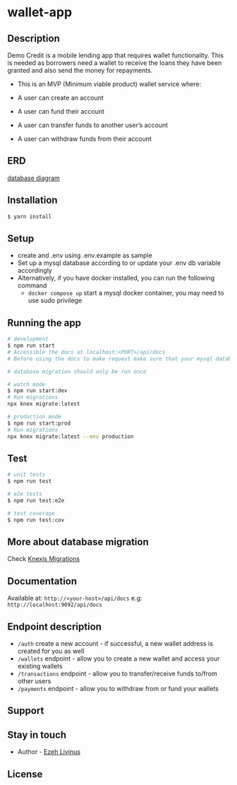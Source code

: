 # wallet-app

## Description

Demo Credit is a mobile lending app that requires wallet functionality. This is needed as borrowers need a wallet to receive the loans they have been granted and also send the money for repayments.


- This is an MVP (Minimum viable product)  wallet service where:

- A user can create an account
- A user can fund their account
- A user can transfer funds to another user’s account
- A user can withdraw funds from their account

## ERD
[database diagram](https://dbdesigner.page.link/NrAFgybVrPrQqhUR6)

## Installation

```bash
$ yarn install
```

## Setup
 - create and .env using .env.example as sample
 - Set up a mysql database according to or update your .env db variable accordingly
  - Alternatively, if you have docker installed, you can run the following command
    - `docker compose up` start a mysql docker container, you may need to use sudo privilege

## Running the app

```bash
# development
$ npm run start
# Accessible the docs at localhost:<PORT>/api/docs
# Before using the docs to make request make sure that your mysql database configured and is running 

# database migration should only be run once

# watch mode
$ npm run start:dev
# Run migrations
npx knex migrate:latest

# production mode
$ npm run start:prod
# Run migrations
npx knex migrate:latest --env production
```

## Test

```bash
# unit tests
$ npm run test

# e2e tests
$ npm run test:e2e

# test coverage
$ npm run test:cov
```
## More about database migration
Check [Knexjs Migrations](https://knexjs.org/guide/migrations.html#migration-cli)

## Documentation
Available at: `http://<your-host>/api/docs` e.g: `http://localhost:9092/api/docs`
<!-- This app is available at: `https://wallet-app-production.up.railway.app/docs` -->

## Endpoint description
- `/auth` create a new account - if successful, a new wallet address is created for you as well
- `/wallets` endpoint - allow you to create a new wallet and access your existing wallets
- `/transactions` endpoint - allow you to transfer/receive funds to/from other users 
- `/payments` endpoint - allow you to withdraw from or fund your wallets

## Support


## Stay in touch

- Author - [Ezeh Livinus](https://linkedin.com/in/ezehlivinus)

## License

